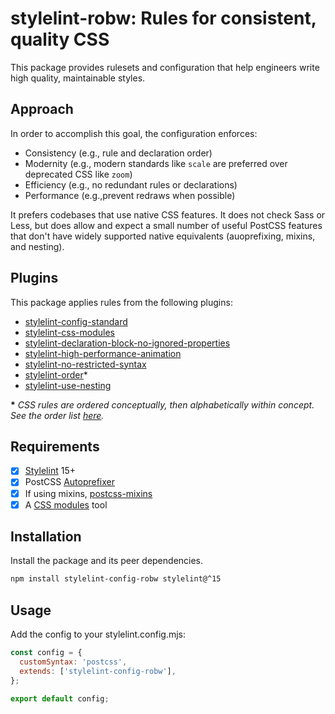 # stylelint-robw: Rules for consistent, quality CSS

This package provides rulesets and configuration that help engineers write high quality, maintainable styles.

## Approach

In order to accomplish this goal, the configuration enforces:

- Consistency (e.g., rule and declaration order)
- Modernity (e.g., modern standards like `scale` are preferred over deprecated CSS like `zoom`)
- Efficiency (e.g., no redundant rules or declarations)
- Performance (e.g.,prevent redraws when possible)

It prefers codebases that use native CSS features. It does not check Sass or Less, but does allow and expect a small number of useful PostCSS features that don't have widely supported native equivalents (auoprefixing, mixins, and nesting).

## Plugins

This package applies rules from the following plugins:

- [stylelint-config-standard](https://github.com/stylelint/stylelint-config-standard)
- [stylelint-css-modules](https://github.com/pascalduez/stylelint-config-css-modules)
- [stylelint-declaration-block-no-ignored-properties](https://github.com/kristerkari/stylelint-declaration-block-no-ignored-properties)
- [stylelint-high-performance-animation](https://github.com/kristerkari/stylelint-high-performance-animation)
- [stylelint-no-restricted-syntax](https://github.com/niksy/stylelint-no-restricted-syntax)
- [stylelint-order](https://github.com/hudochenkov/stylelint-order)\*
- [stylelint-use-nesting](https://github.com/csstools/stylelint-use-nesting)

**\*** _CSS rules are ordered conceptually, then alphabetically within concept. See the order list [here](https://github.com/robwierzbowski/stylelint-config-robw/blob/main/order.cjs)._

## Requirements

- [x] [Stylelint](https://stylelint.io/) 15+
- [x] PostCSS [Autoprefixer](https://github.com/postcss/autoprefixer)
- [x] If using mixins, [postcss-mixins](https://github.com/postcss/postcss-mixins)
- [x] A [CSS modules](https://vitejs.dev/guide/features.html#css-modules) tool

## Installation

Install the package and its peer dependencies.

```sh
npm install stylelint-config-robw stylelint@^15
```

## Usage

Add the config to your stylelint.config.mjs:

```js
const config = {
  customSyntax: 'postcss',
  extends: ['stylelint-config-robw'],
};

export default config;
```
